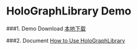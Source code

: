 HoloGraphLibrary Demo
====================
###1. Demo Download
<a href="apk/app-release.apk" target="_blank" title="点击下载到本地">本地下载</a>

###2. Document
[How to Use HoloGraphLibrary](https://github.com/android-cn/android-open-project-analysis/tree/master/holographlibrary)  
